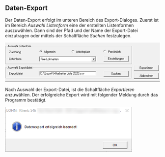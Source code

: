 ## Daten-Export

Der Daten-Export erfolgt im unteren Bereich des Export-Dialoges. Zuerst ist im Bereich *Auswahl Listenform* eine der erstellten Listenformen auszuwählen. Dann sind der Pfad und der Name der Export-Datei einzutragen oder mittels der Schaltfläche *Suchen* festzulegen.

![Image](<img/image287.png>)

Nach Auswahl der Export-Datei, ist die Schaltfläche *Exportieren* anzuwählen. Der erfolgreiche Export wird mit folgender Meldung durch das Programm bestätigt.

![Image](<img/image288.png>)
